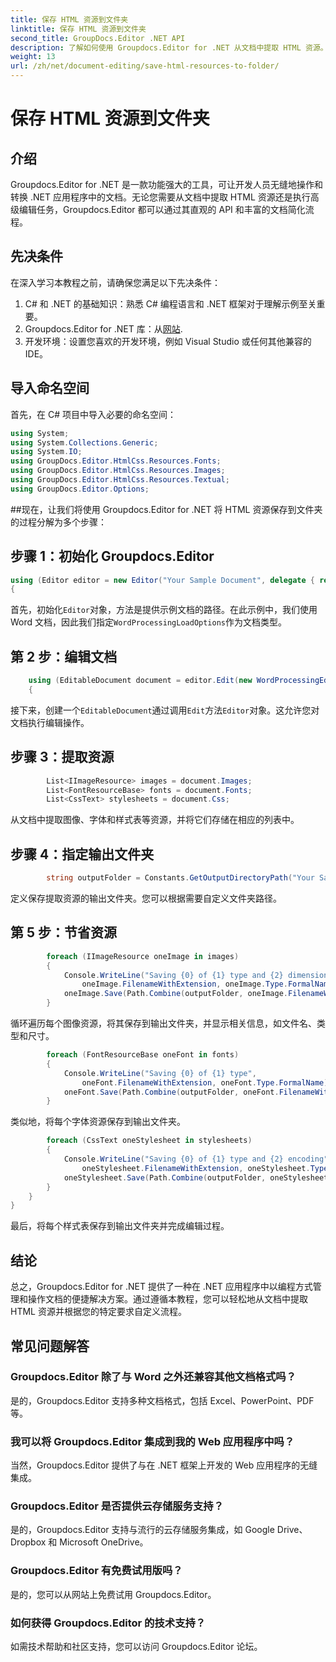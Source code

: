 ```yaml
---
title: 保存 HTML 资源到文件夹
linktitle: 保存 HTML 资源到文件夹
second_title: GroupDocs.Editor .NET API
description: 了解如何使用 Groupdocs.Editor for .NET 从文档中提取 HTML 资源。本综合教程为开发人员提供分步指导。
weight: 13
url: /zh/net/document-editing/save-html-resources-to-folder/
---
```


# 保存 HTML 资源到文件夹

## 介绍
Groupdocs.Editor for .NET 是一款功能强大的工具，可让开发人员无缝地操作和转换 .NET 应用程序中的文档。无论您需要从文档中提取 HTML 资源还是执行高级编辑任务，Groupdocs.Editor 都可以通过其直观的 API 和丰富的文档简化流程。
## 先决条件
在深入学习本教程之前，请确保您满足以下先决条件：
1. C# 和 .NET 的基础知识：熟悉 C# 编程语言和 .NET 框架对于理解示例至关重要。
2.  Groupdocs.Editor for .NET 库：从[网站](https://releases.groupdocs.com/editor/net/).
3. 开发环境：设置您喜欢的开发环境，例如 Visual Studio 或任何其他兼容的 IDE。

## 导入命名空间
首先，在 C# 项目中导入必要的命名空间：
```csharp
using System;
using System.Collections.Generic;
using System.IO;
using GroupDocs.Editor.HtmlCss.Resources.Fonts;
using GroupDocs.Editor.HtmlCss.Resources.Images;
using GroupDocs.Editor.HtmlCss.Resources.Textual;
using GroupDocs.Editor.Options;
```
##现在，让我们将使用 Groupdocs.Editor for .NET 将 HTML 资源保存到文件夹的过程分解为多个步骤：
## 步骤 1：初始化 Groupdocs.Editor
```csharp
using (Editor editor = new Editor("Your Sample Document", delegate { return new WordProcessingLoadOptions(); }))
{
```
首先，初始化`Editor`对象，方法是提供示例文档的路径。在此示例中，我们使用 Word 文档，因此我们指定`WordProcessingLoadOptions`作为文档类型。
## 第 2 步：编辑文档
```csharp
	using (EditableDocument document = editor.Edit(new WordProcessingEditOptions()))
	{
```
接下来，创建一个`EditableDocument`通过调用`Edit`方法`Editor`对象。这允许您对文档执行编辑操作。
## 步骤 3：提取资源
```csharp
		List<IImageResource> images = document.Images;
		List<FontResourceBase> fonts = document.Fonts;
		List<CssText> stylesheets = document.Css;
```
从文档中提取图像、字体和样式表等资源，并将它们存储在相应的列表中。
## 步骤 4：指定输出文件夹
```csharp
		string outputFolder = Constants.GetOutputDirectoryPath("Your Sample Document");
```
定义保存提取资源的输出文件夹。您可以根据需要自定义文件夹路径。
## 第 5 步：节省资源
```csharp
		foreach (IImageResource oneImage in images)
		{
			Console.WriteLine("Saving {0} of {1} type and {2} dimensions",
				oneImage.FilenameWithExtension, oneImage.Type.FormalName, oneImage.LinearDimensions);
			oneImage.Save(Path.Combine(outputFolder, oneImage.FilenameWithExtension));
		}
```
循环遍历每个图像资源，将其保存到输出文件夹，并显示相关信息，如文件名、类型和尺寸。
```csharp
		foreach (FontResourceBase oneFont in fonts)
		{
			Console.WriteLine("Saving {0} of {1} type",
				oneFont.FilenameWithExtension, oneFont.Type.FormalName);
			oneFont.Save(Path.Combine(outputFolder, oneFont.FilenameWithExtension));
		}
```
类似地，将每个字体资源保存到输出文件夹。
```csharp
		foreach (CssText oneStylesheet in stylesheets)
		{
			Console.WriteLine("Saving {0} of {1} type and {2} encoding",
				oneStylesheet.FilenameWithExtension, oneStylesheet.Type.FormalName, oneStylesheet.Encoding);
			oneStylesheet.Save(Path.Combine(outputFolder, oneStylesheet.FilenameWithExtension));
		}
	}
}
```
最后，将每个样式表保存到输出文件夹并完成编辑过程。

## 结论
总之，Groupdocs.Editor for .NET 提供了一种在 .NET 应用程序中以编程方式管理和操作文档的便捷解决方案。通过遵循本教程，您可以轻松地从文档中提取 HTML 资源并根据您的特定要求自定义流程。
## 常见问题解答
### Groupdocs.Editor 除了与 Word 之外还兼容其他文档格式吗？
是的，Groupdocs.Editor 支持多种文档格式，包括 Excel、PowerPoint、PDF 等。
### 我可以将 Groupdocs.Editor 集成到我的 Web 应用程序中吗？
当然，Groupdocs.Editor 提供了与在 .NET 框架上开发的 Web 应用程序的无缝集成。
### Groupdocs.Editor 是否提供云存储服务支持？
是的，Groupdocs.Editor 支持与流行的云存储服务集成，如 Google Drive、Dropbox 和 Microsoft OneDrive。
### Groupdocs.Editor 有免费试用版吗？
是的，您可以从网站上免费试用 Groupdocs.Editor。
### 如何获得 Groupdocs.Editor 的技术支持？
如需技术帮助和社区支持，您可以访问 Groupdocs.Editor 论坛。